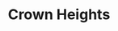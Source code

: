 ---
slug: acp-crown-heights
title: Crown Heights
address: 546 Eastern Pkwy.
state: New York
stateAbbreviation: NY
city: Brooklyn
postal: 11225
url: (https://www.radnet.com/lhr-acpny/locations/acp-crown-heights)
htmlHead:    null
body:    null
appointmentUrl: (https://www.radnet.com/lenox-hill-radiology/for-patients/request-appointment)
walkInTitle: Walk-In Hours
walkInDetails: Mon - Fri | 8:00 am - 4:00 pm
places:
- {
    name: "Lenox Hill Radiology | Crown Heights",
    longitude: -73.950200000000,
    latitude: 40.669390000000,
}
---